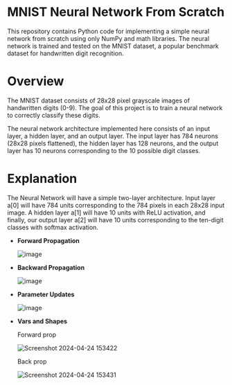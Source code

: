 # MNIST Neural Network From Scratch
This repository contains Python code for implementing a simple neural network from scratch using only NumPy and math libraries. The neural network is trained and tested on the MNIST dataset, a popular benchmark dataset for handwritten digit recognition.

# Overview
The MNIST dataset consists of 28x28 pixel grayscale images of handwritten digits (0-9). The goal of this project is to train a neural network to correctly classify these digits.

The neural network architecture implemented here consists of an input layer, a hidden layer, and an output layer. The input layer has 784 neurons (28x28 pixels flattened), the hidden layer has 128 neurons, and the output layer has 10 neurons corresponding to the 10 possible digit classes.

# Explanation
The Neural Network will have a simple two-layer architecture. Input layer  a[0] will have 784 units corresponding to the 784 pixels in each 28x28 input image. A hidden layer a[1] will have 10 units with ReLU activation, and finally, our output layer a[2] will have 10 units corresponding to the ten-digit classes with softmax activation.

* **Forward Propagation**


  ![image](https://github.com/Quiirky-codes/MNIST_neural_network/assets/111241572/3758bb43-7c77-4e3b-a4bd-aea8b8990f08)

* **Backward Propagation**


  ![image](https://github.com/Quiirky-codes/MNIST_neural_network/assets/111241572/48f173c1-6aa4-457d-9621-063ae84763c6)


* **Parameter Updates**


  ![image](https://github.com/Quiirky-codes/MNIST_neural_network/assets/111241572/04a67ca2-cf0a-4e39-866c-7ad818e4d190)


* **Vars and Shapes**

  Forward prop


  ![Screenshot 2024-04-24 153422](https://github.com/Quiirky-codes/MNIST_neural_network/assets/111241572/b6b5b924-fa19-4c6a-b7c9-e0fab04ee64b)


  Back prop


  ![Screenshot 2024-04-24 153431](https://github.com/Quiirky-codes/MNIST_neural_network/assets/111241572/b5da5d0a-19d4-4b18-b555-bc34dc717b9d)









